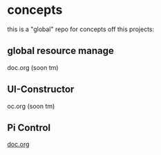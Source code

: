 # concepts
this is a "global" repo for concepts off this projects:

## global resource manage
doc.org (soon tm)

## UI-Constructor
oc.org (soon tm)

## Pi Control
[doc.org](https://github.com/better-live-movement/concepts/blob/master/pi_control/doc.org)
